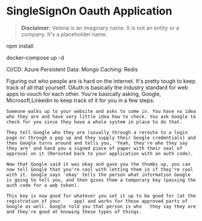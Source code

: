 # SingleSignOn Oauth Application

> **Disclaimer:** Velena is an imaginary name. It is not an entity or a company. It's a placeholder name.

npm install

docker-compose up -d

CI/CD: Azure
Persistent Data: Mongo
Caching: Redis

Figuring out who people are is hard on the internet. It's pretty tough to keep track of all that yourself. OAuth is basically the industry standard for web apps to vouch for each other. You're basically asking, Google, Microsoft,Linkedin to keep track of it for you in a few steps:

    Someone walks up to your website and asks to come in. You have no idea who they are and have very little idea how to check. You ask Google to check for you since they have a whole system in place to do that.

    They tell Google who they are (usually through a reroute to a login page or through a pop up and they supply their Google credentials) and then Google turns around and tells you, 'Yeah, they're who they say they are' and hand you a signed piece of paper with their seal of approval on it (Rerouted back to your application with an auth code).

    Now that Google said it was okay and gave you the thumbs up, you can now tell Google that you're cool with letting them in if they're cool with it. Google says 'okay' tells the person what information Google is going to tell you, and then gives them a temporary key (passing the auth code for a web token).

    This key is now good for whatever you set it up to be good for (at the registration of your     app) and works for those approved parts of Google as well. Google told you that person is who   they say they are and they're good at knowing these types of things.
